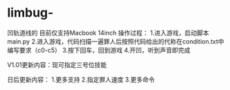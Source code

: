 # limbug-
凹轨道线的
目前仅支持Macbook 14inch
操作过程：
1.进入游戏，启动脚本main.py
2.进入游戏，代码扫描一遍罪人后按照代码给出的代称在condition.txt中编写要求（c0-c5）
3.按下回车，回到游戏
4.开凹，听到声音即完成


V1.01更新内容：现可指定三号位技能


日后更新内容：
1.更多支持
2.指定罪人速度
3.更多命令
